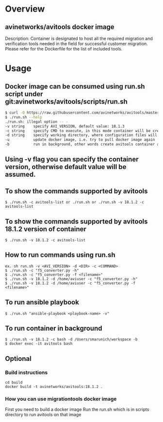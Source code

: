# Overview
## avinetworks/avitools docker image
Description: Container is designated to host all the required migration and verification tools needed in the field for successful customer migration. Please refer for the Dockerfile for the list of included tools.

# Usage
## Docker image can be consumed using run.sh script under git:avinetworks/avitools/scripts/run.sh
```bash
$ curl -O https://raw.githubusercontent.com/avinetworks/avitools/master/scripts/run.sh
$ ./run.sh --help
./run.sh: illegal option -- -
-v string    specify AVI_VERSION, default value: 18.1.3
-c string    specify CMD to execute, in this mode container will be created and destroyed on command run, default value: avitools-list
-d string    specify working directory, where configuration files will exist, default value: /Users/avi
-u           update docker image, i.e. try to pull docker image again
-b           run in background, other words create avitools container and retain it, container can be accessible after script execution, for example as "docker exec -it avitools bash", default value: avitools-list
```
## Using -v flag you can specify the container version, otherwise default value will be assumed.

## To show the commands supported by avitools
```
$ ./run.sh -c avitools-list or ./run.sh or ./run.sh -v 18.1.2 -c avitools-list
```
## To show the commands supported by avitools 18.1.2 version of container
```
$ ./run.sh -v 18.1.2 -c avitools-list
```
## How to run commands using run.sh
```
ex. sh run.sh -v <AVI_VERSION> -d <DIR> -c <COMMAND>
$ ./run.sh -c "f5_converter.py -h"
$ ./run.sh -c "f5_converter.py -f <filename>"
$ ./run.sh -v 18.1.2 -d /home/aviuser -c "f5_converter.py -h"
$ ./run.sh -v 18.1.2 -d /home/aviuser -c "f5_converter.py -f <filename>"
```

## To run ansible playbook
```
$ ./run.sh "ansible-playbook <playbook-name> -v"
```
## To run container in background
```
$ ./run.sh -v 18.1.2 -c bash -d /Users/smarunich/workspace -b
$ docker exec -it avitools bash
```

## Optional
### Build instructions
```
cd build
docker build -t avinetworks/avitools:18.1.2 .
```
### How you can use migrationtools docker image
First you need to build a docker image
Run the run.sh which is in scripts directory to run avitools on that image
